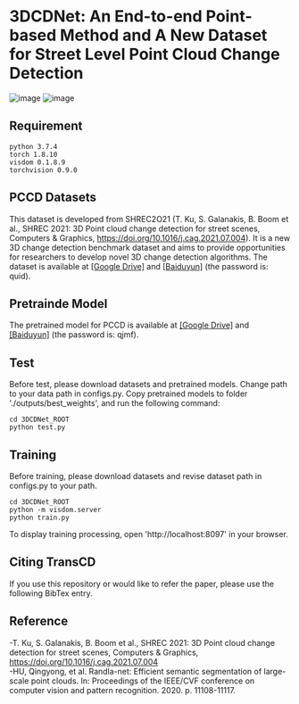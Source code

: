 # 3DCDNet: An End-to-end Point-based Method and A New Dataset for Street Level Point Cloud Change Detection  
![image](https://user-images.githubusercontent.com/79884379/222049705-65fe8a0f-a9f3-47fd-acd0-868a7cebc0be.png)
![image](https://user-images.githubusercontent.com/79884379/222050216-115c0934-8d37-4e7f-af38-6728b7bb779e.png)


## Requirement
```
python 3.7.4
torch 1.8.10
visdom 0.1.8.9
torchvision 0.9.0
```
## PCCD Datasets
This dataset is developed from SHREC2O21 (T. Ku, S. Galanakis, B. Boom et al., SHREC 2021: 3D Point cloud change detection for street scenes, Computers & Graphics, https://doi.org/10.1016/j.cag.2021.07.004). It is a new 3D change detection benchmark dataset and aims to provide opportunities for researchers to develop novel 3D change detection algorithms. The dataset is available at [[Google Drive]](https://drive.google.com/drive/folders/1iwiKVBSFmUdSVhXlix2uVBVpTRzsjkLF?usp=sharing) and [[Baiduyun]](https://pan.baidu.com/s/1XkLOHYKZJj0nYWzCBkIsJg) (the password is: quid). 
## Pretrainde Model
The pretrained model for PCCD is available at [[Google Drive]](https://drive.google.com/drive/folders/1ehQbfsGvOv4syc98r5PlhJDV88Q3bQlg?usp=sharing) and [[Baiduyun]](https://pan.baidu.com/s/1IUy8WFIggkIsHNyR8rTG-w) (the password is: qjmf).
## Test
Before test, please download datasets and pretrained models. Change path to your data path in configs.py. Copy pretrained models to folder './outputs/best_weights', and run the following command: 
```
cd 3DCDNet_ROOT
python test.py
```
## Training
Before training, please download datasets and revise dataset path in configs.py to your path.
```
cd 3DCDNet_ROOT
python -m visdom.server
python train.py
```
To display training processing, open 'http://localhost:8097' in your browser.
## Citing TransCD
If you use this repository or would like to refer the paper, please use the following BibTex entry.
## Reference
-T. Ku, S. Galanakis, B. Boom et al., SHREC 2021: 3D Point cloud change detection for street scenes, Computers & Graphics, https://doi.org/10.1016/j.cag.2021.07.004  
-HU, Qingyong, et al. Randla-net: Efficient semantic segmentation of large-scale point clouds. In: Proceedings of the IEEE/CVF conference on computer vision and pattern recognition. 2020. p. 11108-11117.
